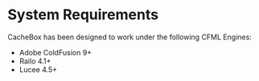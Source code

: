 # System Requirements

CacheBox has been designed to work under the following CFML Engines:

* Adobe ColdFusion 9+
* Railo 4.1+
* Lucee 4.5+

